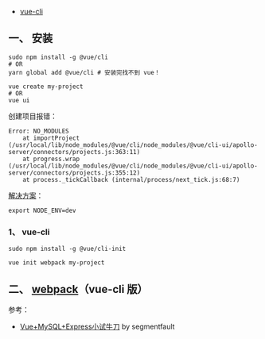 
- [vue-cli](https://cli.vuejs.org/zh/)

## 一、 安装
```
sudo npm install -g @vue/cli
# OR
yarn global add @vue/cli # 安装完找不到 vue！

vue create my-project
# OR
vue ui
```

创建项目报错：  
```
Error: NO_MODULES
    at importProject (/usr/local/lib/node_modules/@vue/cli/node_modules/@vue/cli-ui/apollo-server/connectors/projects.js:363:11)
    at progress.wrap (/usr/local/lib/node_modules/@vue/cli/node_modules/@vue/cli-ui/apollo-server/connectors/projects.js:355:12)
    at process._tickCallback (internal/process/next_tick.js:68:7)
```
[解决方案](https://github.com/vuejs/vue-cli/issues/2633)：  
```
export NODE_ENV=dev
```

### 1、 vue-cli
```
sudo npm install -g @vue/cli-init

vue init webpack my-project
```

## 二、 [webpack](http://vuejs-templates.github.io/webpack/)（vue-cli 版）
参考：  
- [Vue+MySQL+Express小试牛刀](https://segmentfault.com/a/1190000008176208) by segmentfault

